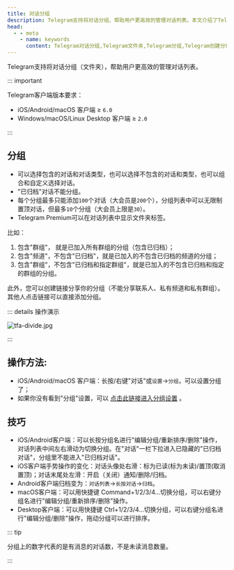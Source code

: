 ```yaml
---
title: 对话分组
description: Telegram支持将对话分组，帮助用户更高效的管理对话列表。本文介绍了Telegram如何设置对话分组，以及对话分组的一些操作技巧。
head:
  - - meta
    - name: keywords
      content: Telegram对话分组,Telegram文件夹,Telegram分组,Telegram创建分组,TG对话分组,TG文件夹,TG分组,TG创建分组,电报对话分组,电报文件夹,电报分组,电报创建分组
---
```


Telegram支持将对话分组（文件夹），帮助用户更高效的管理对话列表。

::: important

Telegram客户端版本要求：

- iOS/Android/macOS 客户端 ≥ `6.0`
- Windows/macOS/Linux Desktop 客户端 ≥ `2.0`

:::

## 分组

- 可以选择包含的对话和对话类型，也可以选择不包含的对话和类型，也可以组合和自定义选择对话。
-  "已归档"对话不能分组。
- 每个分组最多只能添加`100`个对话（大会员是`200`个），分组列表中可以无限制置顶对话，但最多`10`个分组（大会员上限是`30`）。
- Telegram Premium可以在对话列表中显示文件夹标签。

比如：

1. 包含"群组"， 就是已加入所有群组的分组（包含已归档）；
2. 包含"频道"，不包含"已归档"，就是已加入的不包含已归档的频道的分组；
3. 包含"群组"，不包含"已归档和指定群组"，就是已加入的不包含已归档和指定的群组的分组。

此外，您可以创建链接分享你的分组（不能分享联系人、私有频道和私有群组）。其他人点击链接可以直接添加分组。

::: details 操作演示

![tfa-divide.jpg](https://cdn.jsdelivr.net/gh/feijiqun/images/tfa/folder.jpg)

:::

## 操作方法:
- iOS/Android/macOS 客户端：长按/右键"对话"或`设置`->`分组`，可以设置分组了；
- 如果你没有看到"分组"设置，可以 [点击此链接进入分组设置](tg://settings/folders) 。

## 技巧

- iOS/Android客户端：可以长按分组名进行"编辑分组/重新排序/删除"操作，对话列表中间左右滑动为切换分组。在"对话"一栏下拉进入已隐藏的"已归档对话"，分组里不能进入"已归档对话"。
- iOS客户端手势操作的变化：对话头像处右滑：标为已读(标为未读)/置顶(取消置顶)；对话末尾处左滑：开启（关闭）通知/删除/归档。
- Android客户端归档变为：`对话列表`->`长按对话`->`归档`。
- macOS客户端：可以用快捷键 Command+1/2/3/4...切换分组，可以右键分组名进行"编辑分组/重新排序/删除"操作。
- Desktop客户端：可以用快捷键 Ctrl+1/2/3/4...切换分组，可以右键分组名进行"编辑分组/删除"操作，拖动分组可以进行排序。

::: tip

分组上的数字代表的是有消息的对话数，不是未读消息数量。

:::